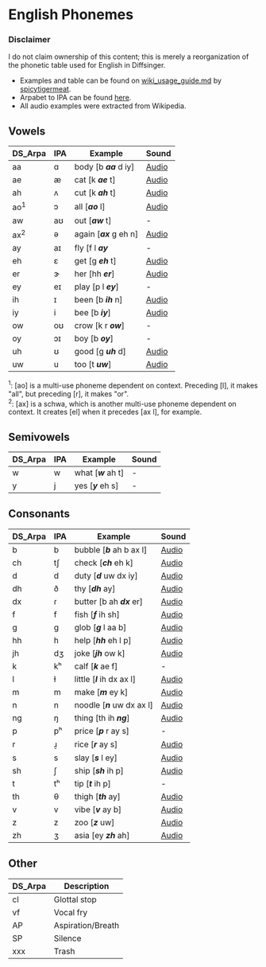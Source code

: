 
# English Phonemes 
### Disclaimer
I do not claim ownership of this content; this is merely a reorganization of the phonetic table used for English in Diffsinger.
- Examples and table can be found on [wiki_usage_guide.md](https://github.com/spicytigermeat/tiger_diffsinger/blob/main/wiki_usage_guide.md) by [spicytigermeat](https://github.com/spicytigermeat).
- Arpabet to IPA can be found [here](https://docs.soapboxlabs.com/resources/linguistics/arpabet-to-ipa/).
- All audio examples were extracted from Wikipedia.

## Vowels
| DS_Arpa | IPA | Example | Sound |
|--|--|--|--|
| aa | ɑ | body [b ***aa*** d iy] | [Audio](https://upload.wikimedia.org/wikipedia/commons/e/e5/Open_back_unrounded_vowel.ogg)
| ae | æ | cat [k ***ae*** t] | [Audio](https://upload.wikimedia.org/wikipedia/commons/c/c9/Near-open_front_unrounded_vowel.ogg)
| ah | ʌ | cut [k ***ah*** t] | [Audio](https://upload.wikimedia.org/wikipedia/commons/8/80/PR-open-mid_back_unrounded_vowel2.ogg)
| ao<sup>1</sup> | ɔ | all [***ao*** l] | [Audio](https://upload.wikimedia.org/wikipedia/commons/d/d0/PR-open-mid_back_rounded_vowel.ogg)
| aw | aʊ | out [***aw*** t] | -
| ax<sup>2</sup> | ə | again [***ax*** g eh n] | [Audio](https://upload.wikimedia.org/wikipedia/commons/d/d9/Mid-central_vowel.ogg)
| ay | aɪ | fly [f l ***ay*** | -
| eh | ɛ | get [g ***eh*** t] | [Audio](https://upload.wikimedia.org/wikipedia/commons/7/71/Open-mid_front_unrounded_vowel.ogg)
| er | ɝ | her [hh ***er***] | [Audio](https://upload.wikimedia.org/wikipedia/commons/e/e1/En-us-er.ogg)
| ey | eɪ | play [p l ***ey***] | -
| ih | ɪ | been [b ***ih*** n] | [Audio](https://upload.wikimedia.org/wikipedia/commons/4/4c/Near-close_near-front_unrounded_vowel.ogg)
| iy | i | bee [b ***iy***] | [Audio](https://upload.wikimedia.org/wikipedia/commons/9/91/Close_front_unrounded_vowel.ogg)
| ow | oʊ | crow [k r ***ow***] | -
| oy | ɔɪ | boy [b ***oy***] | -
| uh | ʊ | good [g ***uh*** d] | [Audio](https://upload.wikimedia.org/wikipedia/commons/d/d5/Near-close_near-back_rounded_vowel.ogg)
| uw | u | too [t ***uw***] | [Audio](https://upload.wikimedia.org/wikipedia/commons/5/5d/Close_back_rounded_vowel.ogg)

<sup>1</sup>: [ao] is a multi-use phoneme dependent on context. Preceding [l], it makes "all", but preceding [r], it makes "or".<br>
<sup>2</sup>: [ax] is a schwa, which is another multi-use phoneme dependent on context. It creates [el] when it precedes [ax l], for example.

## Semivowels
| DS_Arpa | IPA | Example | Sound |
|--|--|--|--|
| w | w | what [***w*** ah t] | -
| y | j | yes [***y*** eh s] | - 


## Consonants
| DS_Arpa | IPA | Example | Sound |
|--|--|--|--|
| b | b | bubble [***b*** ah b ax l] | [Audio](https://upload.wikimedia.org/wikipedia/commons/2/2c/Voiced_bilabial_plosive.ogg)
| ch | tʃ | check [***ch*** eh k] | [Audio](https://upload.wikimedia.org/wikipedia/commons/9/97/Voiceless_palato-alveolar_affricate.ogg)
| d | d | duty [***d*** uw dx iy] | [Audio](https://upload.wikimedia.org/wikipedia/commons/0/01/Voiced_alveolar_plosive.ogg)
| dh | ð | thy [***dh*** ay] | [Audio](https://upload.wikimedia.org/wikipedia/commons/6/6a/Voiced_dental_fricative.ogg)
| dx | ɾ | butter [b ah ***dx*** er] | [Audio](https://upload.wikimedia.org/wikipedia/commons/a/a0/Alveolar_tap.ogg)
| f | f | fish [***f*** ih sh] | [Audio](https://upload.wikimedia.org/wikipedia/commons/c/c7/Voiceless_labio-dental_fricative.ogg)
| g | g | glob [***g*** l aa b] | [Audio](https://upload.wikimedia.org/wikipedia/commons/1/12/Voiced_velar_plosive_02.ogg)
| hh | h | help [***hh*** eh l p] | [Audio](https://upload.wikimedia.org/wikipedia/commons/d/da/Voiceless_glottal_fricative.ogg)
| jh | dʒ | joke [***jh*** ow k] | [Audio](https://upload.wikimedia.org/wikipedia/commons/e/e6/Voiced_palato-alveolar_affricate.ogg)
| k | kʰ | calf [***k*** ae f] | -
| l | ɫ | little [***l*** ih dx ax l] | [Audio](https://upload.wikimedia.org/wikipedia/commons/d/d3/Velarized_alveolar_lateral_approximant.ogg)
| m | m | make [***m*** ey k] | [Audio](https://upload.wikimedia.org/wikipedia/commons/a/a9/Bilabial_nasal.ogg)
| n | n | noodle [***n*** uw dx ax l] | [Audio](https://upload.wikimedia.org/wikipedia/commons/2/29/Alveolar_nasal.ogg)
| ng | ŋ | thing [th ih ***ng***] | [Audio](https://upload.wikimedia.org/wikipedia/commons/3/39/Velar_nasal.ogg)
| p | pʰ | price [***p*** r ay s] | - 
| r | ɹ̠ | rice [***r*** ay s] | [Audio](https://upload.wikimedia.org/wikipedia/commons/3/33/Postalveolar_approximant.ogg)
| s | s | slay [***s*** l ey] | [Audio](https://upload.wikimedia.org/wikipedia/commons/a/ac/Voiceless_alveolar_sibilant.ogg)
| sh | ʃ | ship [***sh*** ih p] | [Audio](https://upload.wikimedia.org/wikipedia/commons/c/cc/Voiceless_palato-alveolar_sibilant.ogg)
| t | tʰ | tip [***t*** ih p] | -
| th | θ | thigh [***th*** ay] | [Audio](https://upload.wikimedia.org/wikipedia/commons/8/80/Voiceless_dental_fricative.ogg)
| v | v | vibe [***v*** ay b] | [Audio](https://upload.wikimedia.org/wikipedia/commons/4/42/Voiced_labio-dental_fricative.ogg)
| z | z | zoo [***z*** uw] | [Audio](https://upload.wikimedia.org/wikipedia/commons/c/c0/Voiced_alveolar_sibilant.ogg)
| zh | ʒ | asia [ey ***zh*** ah] |[Audio](https://upload.wikimedia.org/wikipedia/commons/3/30/Voiced_palato-alveolar_sibilant.ogg)


## Other
| DS_Arpa | Description |
|--|--|
|cl|Glottal stop|
|vf|Vocal fry|
|AP|Aspiration/Breath|
|SP|Silence|
|xxx|Trash|


